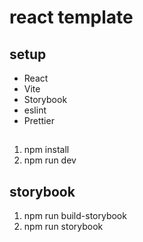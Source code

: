 # react template

## setup
- React
- Vite
- Storybook
- eslint
- Prettier

## 
1. npm install
2. npm run dev

## storybook
1. npm run build-storybook
2. npm run storybook